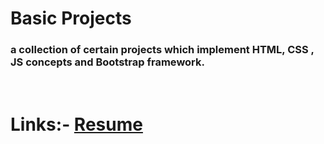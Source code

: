 <h1>Basic Projects</h1>
<h3>a collection of certain projects which implement HTML, CSS , JS concepts and Bootstrap framework.</h3><br/>

<h1>Links:-
<a href="https://awesome-situ.netlify.app/">Resume</a>

</h1>